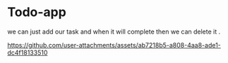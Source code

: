 # Todo-app
we can just add our task and when it will complete then we can delete it .


https://github.com/user-attachments/assets/ab7218b5-a808-4aa8-ade1-dc4f18133510

